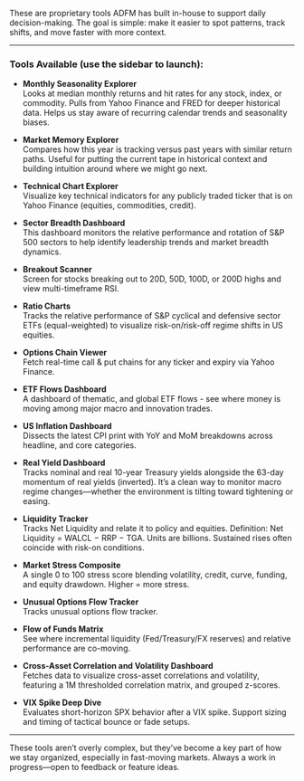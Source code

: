 These are proprietary tools ADFM has built in-house to support daily decision-making. The goal is simple: make it easier to spot patterns, track shifts, and move faster with more context.

---

### Tools Available (use the sidebar to launch):

- **Monthly Seasonality Explorer**  
  Looks at median monthly returns and hit rates for any stock, index, or commodity. Pulls from Yahoo Finance and FRED for deeper historical data. Helps us stay aware of recurring calendar trends and seasonality biases.

- **Market Memory Explorer**  
  Compares how this year is tracking versus past years with similar return paths. Useful for putting the current tape in historical context and building intuition around where we might go next.

- **Technical Chart Explorer**  
  Visualize key technical indicators for any publicly traded ticker that is on Yahoo Finance (equities, commodities, credit).

- **Sector Breadth Dashboard**  
  This dashboard monitors the relative performance and rotation of S&P 500 sectors to help identify leadership trends and market breadth dynamics.

- **Breakout Scanner**  
  Screen for stocks breaking out to 20D, 50D, 100D, or 200D highs and view multi-timeframe RSI.

- **Ratio Charts**  
  Tracks the relative performance of S&P cyclical and defensive sector ETFs (equal-weighted) to visualize risk-on/risk-off regime shifts in US equities.

- **Options Chain Viewer**  
  Fetch real-time call & put chains for any ticker and expiry via Yahoo Finance.

- **ETF Flows Dashboard**  
  A dashboard of thematic, and global ETF flows - see where money is moving among major macro and innovation trades.

- **US Inflation Dashboard**  
  Dissects the latest CPI print with YoY and MoM breakdowns across headline, and core categories.

- **Real Yield Dashboard**  
  Tracks nominal and real 10-year Treasury yields alongside the 63-day momentum of real yields (inverted). It’s a clean way to monitor macro regime changes—whether the environment is tilting toward tightening or easing.
  
- **Liquidity Tracker**  
  Tracks Net Liquidity and relate it to policy and equities. Definition: Net Liquidity = WALCL − RRP − TGA. Units are billions. Sustained rises often coincide with risk-on conditions.

- **Market Stress Composite**  
  A single 0 to 100 stress score blending volatility, credit, curve, funding, and equity drawdown. Higher = more stress.

- **Unusual Options Flow Tracker**  
  Tracks unusual options flow tracker.
  
- **Flow of Funds Matrix**  
  See where incremental liquidity (Fed/Treasury/FX reserves) and relative performance are co-moving.
  
- **Cross-Asset Correlation and Volatility Dashboard**  
  Fetches data to visualize cross-asset correlations and volatility, featuring a 1M thresholded correlation matrix, and grouped z-scores.  

- **VIX Spike Deep Dive**  
  Evaluates short-horizon SPX behavior after a VIX spike. Support sizing and timing of tactical bounce or fade setups.

---

These tools aren’t overly complex, but they’ve become a key part of how we stay organized, especially in fast-moving markets. Always a work in progress—open to feedback or feature ideas.

